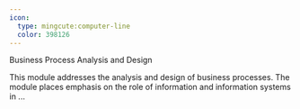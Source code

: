 ```yaml
---
icon:
  type: mingcute:computer-line
  color: 398126
---
```

Business Process Analysis and Design

This module addresses the analysis and design of business processes. The module places emphasis on the role of information and information systems in  ... 
